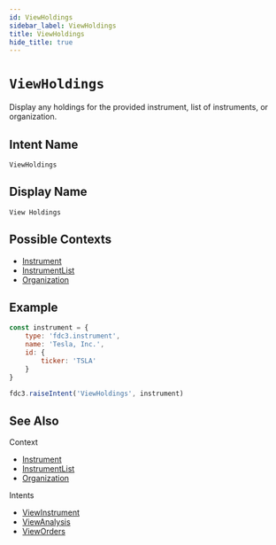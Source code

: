 ```yaml
---
id: ViewHoldings
sidebar_label: ViewHoldings
title: ViewHoldings
hide_title: true
---
```

# `ViewHoldings`

Display any holdings for the provided instrument, list of instruments, or organization.

## Intent Name

`ViewHoldings`

## Display Name

`View Holdings`

## Possible Contexts

* [Instrument](../../context/ref/Instrument)
* [InstrumentList](../../context/ref/InstrumentList)
* [Organization](../../context/ref/Organization)

## Example

```js
const instrument = {
    type: 'fdc3.instrument',
    name: 'Tesla, Inc.',
    id: {
        ticker: 'TSLA'
    }
}

fdc3.raiseIntent('ViewHoldings', instrument)
```

## See Also

Context

* [Instrument](../../context/ref/Instrument)
* [InstrumentList](../../context/ref/InstrumentList)
* [Organization](../../context/ref/Organization)

Intents

* [ViewInstrument](ViewInstrument)
* [ViewAnalysis](ViewAnalysis)
* [ViewOrders](ViewOrders)
